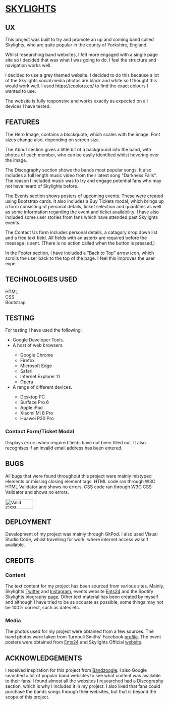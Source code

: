 <h1><strong><u>SKYLIGHTS</strong></u></h1>

<h2><strong>UX</strong></h2>

This project was built to try and promote an up and coming band called Skylights, who are quite popular in the county of Yorkshire, England.

Whilst researching band websites, I felt more engaged with a single page site so I decided that was what I was going to do. I feel the structure and navigation works well.

I decided to use a grey themed website. I decided to do this because a lot of the Skylights social media photos are black and white so I thought this would work well. I used https://coolors.co/ to find the exact colours I wanted to use.

The website is fully responsive and works exactly as expected on all devices I have tested.

<h2><strong>FEATURES</strong></h2>

The Hero Image, contains a blockquote, which scales with the image. Font sizes change also, depending on screen size.

The About section gives a little bit of a background into the band, with photos of each member, who can be easily identified whilst hovering over the image.

The Discography section shows the bands most popular songs. It also includes a full length music video from their latest song "Darkness Falls".
The reason I included music was to try and engage potential fans who may not have heard of Skylights before.

The Events section shows posters of upcoming events. These were created using Bootstrap cards. 
It also includes a Buy Tickets modal, which brings up a form consisting of personal details, ticket selection and quantities as well as some information regarding the event and ticket availability. I have also included some user stories from fans which have attended past Skylights events.

The Contact Us form includes personal details, a catagory drop down list and a free text field. All fields with an asterix are required before the message is sent. (There is no action called when the button is pressed.)

In the Footer section, I have included a "Back to Top" arrow icon, which scrolls the user back to the top of the page. I feel this improves the user expe

<h2><strong>TECHNOLOGIES USED</strong></h2>

HTML<br>
CSS<br>
Bootstrap

<h2><strong>TESTING</strong></h2>
For testing I have used the following:
    <ul>
        <li>Google Developer Tools.</li>
        <li>A host of web browsers.</li> 
            <ul>
                <li>Google Chrome</li>
                <li>Firefox</li>
                <li>Microsoft Edge</li>
                <li>Safari</li>
                <li>Internet Explorer 11</li>
                <li>Opera</li>
            </ul>
        <li>A range of different devices.</li>
            <ul>
                <li>Desktop PC</li>
                <li>Surface Pro 6</li>
                <li>Apple iPad</li>
                <li>Xiaomi Mi 8 Pro</li>
                <li>Huawei P30 Pro</li>
            </ul>
        </li>
    </ul>

<h3>Contact Form/Ticket Modal</h3>
Displays errors when required fields have not been filled out. It also recognises if an invalid email address has been entered.

<h2><strong>BUGS</strong></h2>
All bugs that were found throughout this project were mainly mistyped elements or missing closing element tags.
HTML code ran through W3C HTML Validator and shows no errors.
CSS code ran through W3C CSS Validator and shows no errors.
<p>
<a href="http://jigsaw.w3.org/css-validator/check/referer">
    <img style="border:0;width:88px;height:31px"
        src="http://jigsaw.w3.org/css-validator/images/vcss-blue"
        alt="Valid CSS!" />
    </a>
</p>

<h2><strong>DEPLOYMENT</strong></h2>
Development of my project was mainly through GitPod. I also used Visual Studio Code, whilst travelling for work, where internet access wasn't available.
<h2><strong>CREDITS</strong></h2>
<h3>Content</h3>
The text content for my project has been sourced from various sites. Mainly, Skylights <a href="https://twitter.com/SkylightsYRA">Twitter</a> and <a href="https://www.instagram.com/skylights_yra">Instagram</a>, events website <a href="https://www.ents24.com/">Ents24</a> and the Spotify Skylights biography <a href="https://open.spotify.com/artist/66Gz29vqxLIyLZuBSUyJgP">page</a>. Other text material has been created by myself and although I have tried to be as accuate as possible, some things may not be 100% correct, such as dates etc.
<h3>Media</h3>
The photos used for my project were obtained from a few sources. The band photos were taken from Turnbull Smiths' Facebook <a href="https://www.facebook.com/turnbull.smith">profile</a>. The event posters were obtained from <a href="https://www.ents24.com/">Ents24</a> and Skylights Official <a href="https://www.skylightsyra.co.uk/">website</a>.
<h2><strong>ACKNOWLEDGEMENTS</strong></h2>
I received inspiration for this project from <a href="https://bandzoogle.com/sample-band-sites">Bandzoogle</a>. I also Google searched a lot of popular band websites to see what content was available to their fans. I found almost all the websites I researched had a Discography section, which is why I included it in my project. I also liked that fans could purchase the bands songs through their websites, but that is beyond the scope of this project.